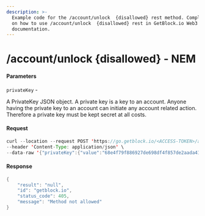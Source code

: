 ```yaml
---
description: >-
  Example code for the /account/unlock  {disallowed} rest method. Сomplete guide
  on how to use /account/unlock  {disallowed} rest in GetBlock.io Web3
  documentation.
---
```


# /account/unlock {disallowed} - NEM

#### Parameters

`privateKey` -

A PrivateKey JSON object. A private key is a key to an account. Anyone having the private key to an account can initiate any account related action. Therefore a private key must be kept secret at all costs.

#### Request

```java
curl --location --request POST 'https://go.getblock.io/<ACCESS-TOKEN>/account/unlock' \
--header 'Content-Type: application/json' \
--data-raw '{"privateKey":{"value":"68e4f79f886927de698df4f857de2aada41ccca6617e56bb0d61623b35b08cc0"}}'
```

#### Response

```java
{
    "result": "null",
    "id": "getblock.io",
    "status_code": 405,
    "message": "Method not allowed"
}
```
